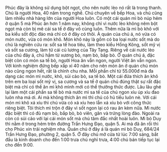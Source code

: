 Phúc đây là không sử dụng bột ngọt, cho nên nước lèo nó rất là trong thanh. Chú là người Hoa, 40 năm trong nghề. Chú chuyên về bếp Hoa, và chú cũng làm nhiều nhà hàng lớn của người Hoa luôn. Có một cái quán mì bò núp hẻm ở quận 5 mà Phúc ăn hơn 1 năm nay, không chỉ vì nước lèo không nêm bột ngọt mà còn bị mê cái sa tế ở đây vô cùng luôn. Thêm nữa là mì bò khô với ba kiểu sốt độc đáo mà chỉ có ở đây có thôi. À quán của chú á, nó vừa có món nước, vừa có món khô. Món khô này là gồm có ba loại nước sốt mà do chú là nghiên cứu ra: sốt sa tế hoa tiêu, làm theo kiểu Hồng Kông, sốt mỹ vị và sốt sa cương, làm từ cái củ lương của Tây Tạng. Riêng về cái nước lèo của chú đây á, chú hầm từ xương bò, nạm bò, bắp bò. Ở quán chú á, đặc biệt còn có món sa tế bò, người Hoa ăn vẫn ngon, người Việt ăn vẫn ngon. Với kinh nghiệm đứng bếp xấp xỉ 40 năm cho nên món ăn ở quán chú món nào cũng ngon hết, rất là chỉnh chu nha. Mỗi phần chỉ từ 55.000đ mà đa dạng các món mì nước, khô, sủi cảo bò, sa tế bò. Một cái đứa thích ăn khô trên em ba loại sốt mỹ vị, sa cương và sa tế ở quán chú đúng thật sự rất đặc biệt mà chỉ có thể ăn mì khô mình mới có thể thưởng thức được. Lâu lâu ghé lại làm một cái phần sa tế bò mà nước mì sa tế của chú ngon xỉu úp xỉu đao luôn nha má ơi. Ai mà không thích ăn mì thì chú có hủ tiếu luôn nè. Với cái món mì khô xá xíu thì chú vừa có xá xíu heo lẫn xá xíu bò với công thức riêng biệt. Tôi thích mì trộn ở đây vì sốt ngon lại có rau ăn kèm nữa. Mì nước đặc biệt thì có đủ nạm bò, bắp bò, bò viên, gân và trứng lòng đào. Ngoài ra còn có sủi cảo với lại cái món sốt mà chú tâm đắc nhất hoài luôn. Mì bò Duy thì nằm ở trong hẻm trên đường Trần Hưng Đạo, quận 5. Ai mà đã ăn rồi thì cho Phúc xin trải nghiệm nha. Quán chú ở đây á là quán mì bò Duy, 684/24 Trần Hưng Đạo, phường 2, quận 5. Ở đây chú mở cửa từ lúc 7:00 sáng, bắt đầu là kinh doanh cho đến 1:00 trưa chú nghỉ trưa, 4:00 chú bán tiếp tục lại cho đến 9:00.